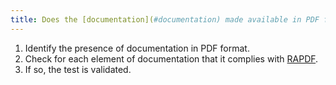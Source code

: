 ```yaml
---
title: Does the [documentation](#documentation) made available in PDF format comply with [RAPDF](../rapdf1/index.html)?
---
```


1. Identify the presence of documentation in PDF format.
2. Check for each element of documentation that it complies with [RAPDF](../rapdf1/index.html).
3. If so, the test is validated.